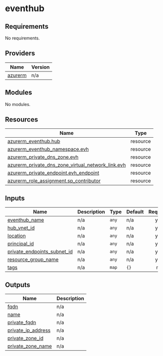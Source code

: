 # eventhub

<!-- BEGIN_TF_DOCS -->
## Requirements

No requirements.

## Providers

| Name | Version |
|------|---------|
| <a name="provider_azurerm"></a> [azurerm](#provider\_azurerm) | n/a |

## Modules

No modules.

## Resources

| Name | Type |
|------|------|
| [azurerm_eventhub.hub](https://registry.terraform.io/providers/hashicorp/azurerm/latest/docs/resources/eventhub) | resource |
| [azurerm_eventhub_namespace.evh](https://registry.terraform.io/providers/hashicorp/azurerm/latest/docs/resources/eventhub_namespace) | resource |
| [azurerm_private_dns_zone.evh](https://registry.terraform.io/providers/hashicorp/azurerm/latest/docs/resources/private_dns_zone) | resource |
| [azurerm_private_dns_zone_virtual_network_link.evh](https://registry.terraform.io/providers/hashicorp/azurerm/latest/docs/resources/private_dns_zone_virtual_network_link) | resource |
| [azurerm_private_endpoint.evh_endpoint](https://registry.terraform.io/providers/hashicorp/azurerm/latest/docs/resources/private_endpoint) | resource |
| [azurerm_role_assignment.sp_contributor](https://registry.terraform.io/providers/hashicorp/azurerm/latest/docs/resources/role_assignment) | resource |

## Inputs

| Name | Description | Type | Default | Required |
|------|-------------|------|---------|:--------:|
| <a name="input_eventhub_name"></a> [eventhub\_name](#input\_eventhub\_name) | n/a | `any` | n/a | yes |
| <a name="input_hub_vnet_id"></a> [hub\_vnet\_id](#input\_hub\_vnet\_id) | n/a | `any` | n/a | yes |
| <a name="input_location"></a> [location](#input\_location) | n/a | `any` | n/a | yes |
| <a name="input_principal_id"></a> [principal\_id](#input\_principal\_id) | n/a | `any` | n/a | yes |
| <a name="input_private_endpoints_subnet_id"></a> [private\_endpoints\_subnet\_id](#input\_private\_endpoints\_subnet\_id) | n/a | `any` | n/a | yes |
| <a name="input_resource_group_name"></a> [resource\_group\_name](#input\_resource\_group\_name) | n/a | `any` | n/a | yes |
| <a name="input_tags"></a> [tags](#input\_tags) | n/a | `map` | `{}` | no |

## Outputs

| Name | Description |
|------|-------------|
| <a name="output_fqdn"></a> [fqdn](#output\_fqdn) | n/a |
| <a name="output_name"></a> [name](#output\_name) | n/a |
| <a name="output_private_fqdn"></a> [private\_fqdn](#output\_private\_fqdn) | n/a |
| <a name="output_private_ip_address"></a> [private\_ip\_address](#output\_private\_ip\_address) | n/a |
| <a name="output_private_zone_id"></a> [private\_zone\_id](#output\_private\_zone\_id) | n/a |
| <a name="output_private_zone_name"></a> [private\_zone\_name](#output\_private\_zone\_name) | n/a |
<!-- END_TF_DOCS -->